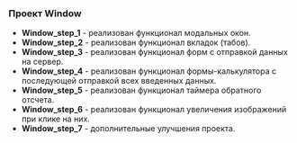 ### Проект Window

- **Window_step_1** - реализован функционал модальных окон.
- **Window_step_2** - реализован функционал вкладок (табов).
- **Window_step_3** - реализован функционал форм с отправкой данных на сервер.
- **Window_step_4** - реализован функционал формы-калькулятора с последующей отправкой всех введенных данных.
- **Window_step_5** - реализован функционал таймера обратного отсчета.
- **Window_step_6** - реализован функционал увеличения изображений при клике на них.
- **Window_step_7** - дополнительные улучшения проекта.
